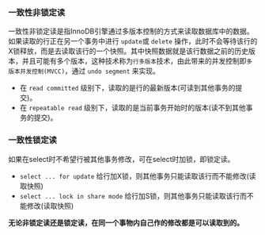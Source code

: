 ### 一致性非锁定读
一致性非锁定读是指InnoDB引擎通过多版本控制的方式来读取数据库中的数据。如果读取的行正在另一个事务中进行 `update`或 `delete` 操作，此时不会等待该行的X锁释放，而是去读取该行的一个快照。其中快照数据就是该行数据之前的历史版本，并且可能有多个版本，这种技术称为`行多版本`技术，由此带来的并发控制即`多版本并发控制(MVCC)`，通过 `undo segment` 来实现。   
- 在 `read committed` 级别下，读取的是行的最新版本(可读到其他事务的提交)。   
- 在 `repeatable read` 级别下，读取的是当前事务开始时的版本(读不到其他事务的提交)。   

### 一致性锁定读
如果在select时不希望行被其他事务修改，可在select时加锁，即锁定读。
- `select ... for update` 给行加X锁，则其他事务只能读取该行而不能修改(读取快照)   
- `select ... lock in share mode` 给行加S锁，则其他事务只能读取该行而不能修改(读取快照)   

**无论非锁定读还是锁定读，在同一个事物内自己作的修改都是可以读取到的。**   
